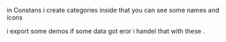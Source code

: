 in Constans i create categories
inside that you can see some names and icons

i export some demos if some data got eror i handel that with these .
